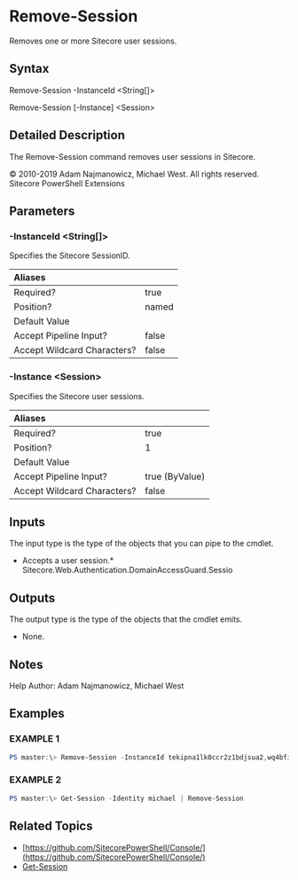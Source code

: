 # Remove-Session

Removes one or more Sitecore user sessions.

## Syntax

Remove-Session -InstanceId &lt;String\[\]&gt;

Remove-Session \[-Instance\] &lt;Session&gt;

## Detailed Description

The Remove-Session command removes user sessions in Sitecore.

© 2010-2019 Adam Najmanowicz, Michael West. All rights reserved. Sitecore PowerShell Extensions

## Parameters

### -InstanceId  &lt;String\[\]&gt;

Specifies the Sitecore SessionID.

| Aliases |  |
| :--- | :--- |
| Required? | true |
| Position? | named |
| Default Value |  |
| Accept Pipeline Input? | false |
| Accept Wildcard Characters? | false |

### -Instance  &lt;Session&gt;

Specifies the Sitecore user sessions.

| Aliases |  |
| :--- | :--- |
| Required? | true |
| Position? | 1 |
| Default Value |  |
| Accept Pipeline Input? | true \(ByValue\) |
| Accept Wildcard Characters? | false |

## Inputs

The input type is the type of the objects that you can pipe to the cmdlet.

* Accepts a user session.\* Sitecore.Web.Authentication.DomainAccessGuard.Sessio 

## Outputs

The output type is the type of the objects that the cmdlet emits.

* None. 

## Notes

Help Author: Adam Najmanowicz, Michael West

## Examples

### EXAMPLE 1

```powershell
PS master:\> Remove-Session -InstanceId tekipna1lk0ccr2z1bdjsua2,wq4bfivfm2tbgkgdccpyzczp
```

### EXAMPLE 2

```powershell
PS master:\> Get-Session -Identity michael | Remove-Session
```

## Related Topics

* [https://github.com/SitecorePowerShell/Console/](https://github.com/SitecorePowerShell/Console/) 
* [Get-Session](get-session.md)

